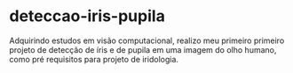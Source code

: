 # deteccao-iris-pupila
Adquirindo estudos em visão computacional, realizo meu primeiro primeiro projeto de detecção de íris e de pupila em uma imagem do olho humano, como pré requisitos para projeto de iridologia.
